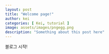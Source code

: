 ```yaml
---
layout: post
title: "Welcome page!"
author: kei
categories: [ Kei, tutorial ]
image: assets/images/pngegg.png
description: "Something about this post here"
---
```

블로그 시작!
